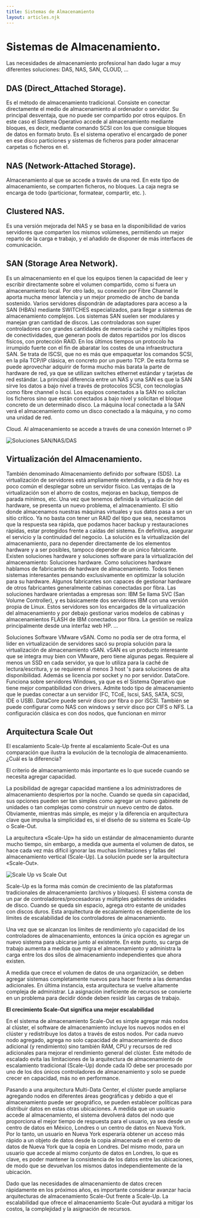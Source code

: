 ```yaml
---
title: Sistemas de Almacenamiento
layout: articles.njk
---
```


# Sistemas de Almacenamiento.

Las necesidades de almacenamiento profesional han dado lugar a muy diferentes soluciones: DAS, NAS, SAN, CLOUD, …

## DAS (Direct_Attached Storage). 
Es el método de almacenamiento tradicional. Consiste en conectar directamente el medio de almacenamiento al ordenador o servidor. Su principal desventaja, que no puede ser compartido por otros equipos. En este caso el Sistema Operativo accede al almacenamiento mediante bloques, es decir, mediante comando SCSI con los que consigue bloques de datos en formato bruto. Es el sistema operativo el encargado de poner en ese disco particiones y sistemas de ficheros para poder almacenar carpetas o ficheros en el. 

## NAS (Network-Attached Storage). 
Almacenamiento al que se accede a través de una red. En este tipo de almacenamiento, se comparten ficheros, no bloques. La caja negra se encarga de todo (particionar, formatear, compartir, etc. ). 

## Clustered NAS.
 Es una versión mejorada del NAS y se basa en la disponibilidad de varios servidores que comparten los mismos volúmenes, permitiendo un mejor reparto de la carga e trabajo, y el añadido de disponer de más interfaces de comunicación. 

## SAN (Storage Area Network).
 Es un almacenamiento en el que los equipos tienen la capacidad de leer y escribir directamente sobre el volumen compartido, como si fuera un almacenamiento local. Por otro lado, su conexión por Fibre Channel le aporta mucha menor latencia y un mejor promedio de ancho de banda sostenido. Varios servidores dispondrán de adaptadores para acceso a la SAN (HBA’s) mediante SWITCHES especializados, para llegar a sistemas de almacenamiento complejos.
 Los sistemas SAN suelen ser modulares y manejan gran cantidad de discos. Las controladoras son super controladores con grandes cantidades de memoria caché y múltiples tipos de conectividades, que generan pools de datos repartidos por los discos físicos, con protección RAID. 
En los últimos tiempos un protocolo ha irrumpido fuerte con el fin de abaratar los costes de una infraestructura SAN. Se trata de ISCSI, que no es más que empaquetar los comandos SCSI, en la pila TCP/IP clásica, en concreto por un puerto TCP. De esta forma se puede aprovechar adquirir de forma mucho más barata la parte de hardware de red, ya que se utilizan switches ethernet estándar y tarjetas de red estándar. 
La principal diferencia entre un NAS y una SAN es que la SAN sirve los datos a bajo nivel a través de protocolos SCSI, con tecnologías como fibre channel o Iscsi. Los equipos conectados a la SAN no solicitan los ficheros sino que están conectados a bajo nivel y solicitan el bloque concreto de un determinado disco. La máquina local conectada a la SAN verá el almacenamiento como un disco conectado a la máquina, y no como una unidad de red. 

Cloud. Al almacenamiento se accede a través de una conexión Internet o IP 

![Soluciones SAN/NAS/DAS](img/nas-san-das.jpg)

## Virtualización del Almacenamiento. 
También denominado Almacenamiento definido por software (SDS). 
La virtualización de servidores está ampliamente extendida, y a día de hoy es poco común el desplegar sobre un servidor físico. Las ventajas de la virtualización son el ahorro de costos, mejoras en backup, tiempos de parada mínimos, etc. Una vez que tenemos definida la virtualización del hardware, se presenta un nuevo problema, el almacenamiento. El sitio donde almacenamos nuestras máquinas virtuales y sus datos pasa a ser un sitio crítico. Ya no basta con tener un RAID del tipo que sea, necesitamos que la respuesta sea rápida, que podamos hacer backup y restauraciones rápidas, estar protegidos frente a caídas del sistema. En definitiva, asegurar el servicio y la continuidad del negocio. La solución es la virtualización del almacenamiento, para no depender directamente de los elementos hardware y a ser posibles, tampoco depender de un único fabricante. 
Existen soluciones hardware y soluciones software para la virtualización del almacenamiento: 
Soluciones hardware. 
Como soluciones hardware hablamos de fabricantes de hardware de almacenamiento. Todos tienen sistemas interesantes pensando exclusivamente en optimizar la solución para su hardware. Algunos fabricantes son capaces de gestionar hardware de otros fabricantes generalmente cabinas conectadas por fibra. 
Las soluciones hardware orientadas a empresas son: 
IBM 
Se llama SVC (San Volume Controller), y es básicamente dos servidores IBM con una versión propia de Linux. Estos servidores son los encargados de la virtualización del almacenamiento y por debajo gestionar varios modelos de cabinas y almacenamientos FLASH de IBM conectados por fibra. 
La gestión se realiza principalmente desde una interfaz web
HP.
…

Soluciones Software 
VMware vSAN.
Como no podía ser de otra forma, el líder en virtualización de servidores sacó su propia solución para la virtualización de almacenamiento vSAN. 
vSAN es un producto interesante que se integra muy bien con VMware, pero tiene algunas pegas. Requiere al menos un SSD en cada servidor, ya que lo utiliza para la caché de lectura/escritura, y se requieren al menos 3 host 's para soluciones de alta disponibilidad. Además se licencia por socket y no por servidor. 
DataCore. 
Funciona sobre servidores Windows, ya que es el Sistema Operativo que tiene mejor compatibilidad con drivers. Admite todo tipo de almacenamiento que le puedas conectar a un servidor (FC, TCoE, Iscsi, SAS, SATA, SCSI, IDE o USB). 
DataCore puede servir disco por fibra o por iSCSI. También se puede configurar como NAS con windows y servir disco por CIFS o NFS. 
La configuración clásica es con dos nodos, que funcionan en mirror


## Arquitectura Scale Out

El escalamiento Scale-Up frente al escalamiento Scale-Out es una comparación que ilustra la evolución de la tecnología de almacenamiento. ¿Cuál es la diferencia?

El criterio de almacenamiento más importante es lo que sucede cuando se necesita agregar capacidad.

La posibilidad de agregar capacidad mantiene a los administradores de almacenamiento despiertos por la noche. Cuando se queda sin capacidad, sus opciones pueden ser tan simples como agregar un nuevo gabinete de unidades o tan complejas como construir un nuevo centro de datos. Obviamente, mientras más simple, es mejor y la diferencia en arquitectura clave que impulsa la simplicidad es, si el diseño de su sistema es Scale-Up o Scale-Out.

La arquitectura «Scale-Up» ha sido un estándar de almacenamiento durante mucho tiempo, sin embargo, a medida que aumenta el volumen de datos, se hace cada vez más difícil ignorar las muchas limitaciones y fallas del almacenamiento vertical (Scale-Up). La solución puede ser la arquitectura «Scale-Out».

![Scale Up vs Scale Out](img/scale_out.jpg)

Scale-Up es la forma más común de crecimiento de las plataformas tradicionales de almacenamiento (archivos y bloques). El sistema consta de un par de controladores/procesadoras y múltiples gabinetes de unidades de disco. Cuando se queda sin espacio, agrega otro estante de unidades con discos duros. Esta arquitectura de escalamiento es dependiente de los límites de escalabilidad de los controladores de almacenamiento.

Una vez que se alcanzan los límites de rendimiento y/o capacidad de los controladores de almacenamiento, entonces la única opción es agregar un nuevo sistema para ubicarse junto al existente. En este punto, su carga de trabajo aumenta a medida que migra el almacenamiento y administra la carga entre los dos silos de almacenamiento independientes que ahora existen.

A medida que crece el volumen de datos de una organización, se deben agregar sistemas completamente nuevos para hacer frente a las demandas adicionales. En última instancia, esta arquitectura se vuelve altamente compleja de administrar. La asignación ineficiente de recursos se convierte en un problema para decidir dónde deben residir las cargas de trabajo.

**El crecimiento Scale-Out significa una mejor escalabilidad**

En el sistema de almacenamiento Scale-Out es simple agregar más nodos al clúster, el software de almacenamiento incluye los nuevos nodos en el clúster y redistribuye los datos a través de estos nodos. Por cada nuevo nodo agregado, agrega no solo capacidad de almacenamiento de disco adicional (y rendimiento) sino también RAM, CPU y recursos de red adicionales para mejorar el rendimiento general del clúster. Este método de escalado evita las limitaciones de la arquitectura de almacenamiento de escalamiento tradicional (Scale-Up) donde cada IO debe ser procesado por uno de los dos únicos controladores de almacenamiento y solo se puede crecer en capacidad, más no en performance.

Pasando a una arquitectura Multi-Data Center, el clúster puede ampliarse agregando nodos en diferentes áreas geográficas y debido a que el almacenamiento puede ser geográfico, se pueden establecer políticas para distribuir datos en estas otras ubicaciones. A medida que un usuario accede al almacenamiento, el sistema devolverá datos del nodo que proporciona el mejor tiempo de respuesta para el usuario, ya sea desde un centro de datos en México, Londres o un centro de datos en Nueva York. Por lo tanto, un usuario en Nueva York esperaría obtener un acceso más rápido a un objeto de datos desde la copia almacenada en el centro de datos de Nueva York que la copia en Londres. Del mismo modo, para un usuario que accede al mismo conjunto de datos en Londres, lo que es clave, es poder mantener la consistencia de los datos entre las ubicaciones, de modo que se devuelvan los mismos datos independientemente de la ubicación.

Dado que las necesidades de almacenamiento de datos crecen rápidamente en los próximos años, es importante considerar avanzar hacia arquitecturas de almacenamiento Scale-Out frente a Scale-Up. La escalabilidad que ofrece el almacenamiento Scale-Out ayudará a mitigar los costos, la complejidad y la asignación de recursos.